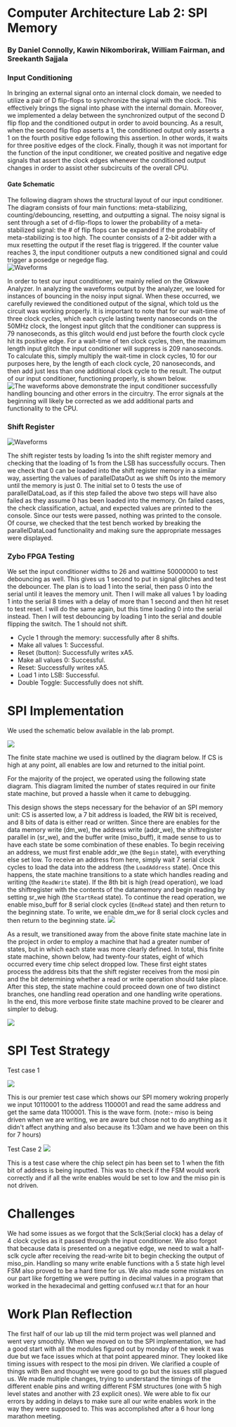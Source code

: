 # Computer Architecture Lab 2: SPI Memory
### By Daniel Connolly, Kawin Nikomborirak, William Fairman, and Sreekanth Sajjala

### Input Conditioning
In bringing an external signal onto an internal clock domain, we needed to utilize a pair of D flip-flops to synchronize the signal with the clock. This effectively brings the signal into phase with the internal domain. Moreover, we implemented a delay between the synchronized output of the second D flip flop and the conditioned output in order to avoid bouncing. As a result, when the second flip flop asserts a 1, the conditioned output only asserts a 1 on the fourth positive edge following this assertion. In other words, it waits for three positive edges of the clock. Finally, though it was not important for the function of the input conditioner, we created positive and negative edge signals that assert the clock edges whenever the conditioned output changes in order to assist other subcircuits of the overall CPU.

#### Gate Schematic
The following diagram shows the structural layout of our input conditioner. The diagram consists of four main functions: meta-stabilizing, counting/debouncing, resetting, and outputting a signal. The noisy signal is sent through a set of d-flip-flops to lower the probability of a meta-stabilized signal: the # of flip flops can be expanded if the probability of meta-stabilizing is too high. The counter consists of a 2-bit adder with a mux resetting the output if the reset flag is triggered. If the counter value reaches 3, the input conditioner outputs a new conditioned signal and could trigger a posedge or negedge flag.  
![Waveforms](/res/InputConditioner.png)

In order to test our input conditioner, we mainly relied on the Gtkwave Analyzer. In analyzing the waveforms output by the analyzer, we looked for instances of bouncing in the noisy input signal. When these occurred, we carefully reviewed the conditioned output of the signal, which told us the circuit was working properly. It is important to note that for our wait-time of three clock cycles, which each cycle lasting twenty nanoseconds on the 50MHz clock, the longest input glitch that the conditioner can suppress is 79 nanoseconds, as this glitch would end just before the fourth clock cycle hit its positive edge. For a wait-time of ten clock cycles, then, the maximum length input glitch the input conditioner will suppress is 209 nanoseconds. To calculate this, simply multiply the wait-time in clock cycles, 10 for our purposes here, by the length of each clock cycle, 20 nanoseconds, and then add just less than one additional clock cycle to the result. The output of our input conditioner, functioning properly, is shown below.
![The waveforms above demonstrate the input conditioner successfully handling bouncing and other errors in the circuitry. The error signals at the beginning will likely be corrected as we add additional parts and functionality to the CPU.](/res/InputConditioner.png#center)


### Shift Register
![Waveforms](/res/shiftregister.png)

The shift register tests by loading 1s into the shift register memory and checking that the loading of 1s from the LSB has successfully occurs.
Then we check that 0 can be loaded into the shift register memory in a similar way, asserting the values of parallelDataOut as we shift 0s into the memory until the memory is just 0.
The initial set to 0 tests the use of parallelDataLoad, as if this step failed the above two steps will have also failed as they assume 0 has been loaded into the memory.
On failed cases, the check classification, actual, and expected values are printed to the console.
Since our tests were passed, nothing was printed to the console.
Of course, we checked that the test bench worked by breaking the parallelDataLoad functionality and making sure the appropriate messages were displayed.

### Zybo FPGA Testing
We set the input conditioner widths to 26 and waittime 50000000 to test debouncing as well.
This gives us 1 second to put in signal glitches and test the debouncer.
The plan is to load 1 into the serial, then pass 0 into the serial until it leaves the memory unit.
Then I will make all values 1 by loading 1 into the serial 8 times with a delay of more than 1 second and then hit reset to test reset.
I will do the same again, but this time loading 0 into the serial instead.
Then I will test debouncing by loading 1 into the serial and double flipping the switch.
The 1 should not shift.

- Cycle 1 through the memory: successfully after 8 shifts.
- Make all values 1: Successful.
- Reset (button): Successfully writes xA5.
- Make all values 0: Successful.
- Reset: Successfully writes xA5.
- Load 1 into LSB: Successful.
- Double Toggle: Successfully does not shift.

# SPI Implementation
We used the schematic below available in the lab prompt.

![](res/schema.png)

The finite state machine we used is outlined by the diagram below.
If CS is high at any point, all enables are low and returned to the initial point.

For the majority of the project, we operated using the following state diagram. This diagram limited the number of states required in our finite state machine, but proved a hassle when it came to debugging.

This design shows the steps necessary for the behavior of an SPI memory unit: CS is asserted low, a 7 bit address is loaded, the RW bit is received, and 8 bits of data is either read or written.
Since there are enables for the data memory write (dm_we), the address write (addr_we), the shiftregister parallel in (sr_we), and the buffer write (miso_buff), it made sense to us to have each state be some combination of these enables.
To begin receiving an address, we must first enable addr_we (the `Begin` state), with everything else set low.
To receive an address from here, simply wait 7 serial clock cycles to load the data into the address (the `LoadAddress` state).
Once this happens, the state machine transitions to a state which handles reading and writing (the `ReadWrite` state).
If the 8th bit is high (read operation), we load the shiftregister with the contents of the datamemory and begin reading by setting sr_we high (the `StartRead` state).
To continue the read operation, we enable miso_buff for 8 serial clock cycles (`EndRead` state) and then return to the beginning state.
To write, we enable dm_we for 8 serial clock cycles and then return to the beginning state.
![](res/fsm.png)

As a result, we transitioned away from the above finite state machine late in the project in order to employ a machine that had a greater number of states, but in which each state was more clearly defined. In total, this finite state machine, shown below, had twenty-four states, eight of which occurred every time chip select dropped low. These first eight states process the address bits that the shift register receives from the mosi pin and the bit determining whether a read or write operation should take place. After this step, the state machine could proceed down one of two distinct branches, one handling read operation and one handling write operations. In the end, this more verbose finite state machine proved to be clearer and simpler to debug.

![](res/state_diagram.jpg)

# SPI Test Strategy
Test case 1



![](res/correct.png)




This is our premier test case which shows our SPI momery wokring properly we input 10110001 to the address 1100001 and read the same address and get the same data 1100001. This is the wave form. (note:- miso is being driven when we are writing, we are aware but chose not to do anything as it didn't affect anything and also because its 1:30am and we have been on this for 7 hours)






Test Case 2
![](res/cs=1.png)

This is a test case where the chip select pin has been set to 1 when the fith bit of address is being inputted. This was to check if the FSM would work correctly and if all the write enables would be set to low and the miso pin is not driven.
# Challenges
We had some issues as we forgot that the Sclk(Serial clock) has a delay of 4 clock cycles as it passed through the input conditioner.
We also forgot that because data is presented on a negative edge, we need to wait a half-sclk cycle after receiving the read-write bit to begin checking the output of miso_pin. Handling so many write enable functions with a 5 state high level FSM also proved to be a hard time for us. We also made some mistakes on our part like forgetting we were putting in decimal values in a program that worked in the hexadecimal and getting confused w.r.t that for an hour

# Work Plan Reflection
The first half of our lab up till the mid term project was well planned and went very smoothly. When we moved on to the SPI implementation, we had a good start with all the modules figured out by monday of the week it was due but we face issues which at that point appeared minor. They looked like timing issues with respect to the mosi pin driven. We clarified a couple of things with Ben and thought we were good to go but the issues still plagued us. We made multiple changes, trying to understand the timings of the different enable pins and writing different FSM structures (one with 5 high level states and another with 23 explicit ones). We were able to fix our errors by adding in delays to make sure all our write enables work in the way they were supposed to. This was accomplished after a 6 hour long marathon meeting.

